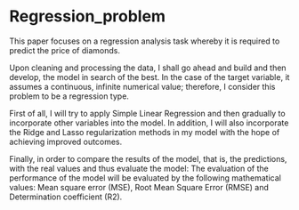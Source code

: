 # Regression_problem
This paper focuses on a regression analysis task whereby it is required to predict the price of diamonds.

Upon cleaning and processing the data, I shall go ahead and build and then develop, the model in search of the best. In the case of the target variable, it assumes a continuous, infinite numerical value; therefore, I consider this problem to be a regression type.

First of all, I will try to apply Simple Linear Regression and then gradually to incorporate other variables into the model. In addition, I will also incorporate the Ridge and Lasso regularization methods in my model with the hope of achieving improved outcomes.

Finally, in order to compare the results of the model, that is, the predictions, with the real values ​​and thus evaluate the model: The evaluation of the performance of the model will be evaluated by the following mathematical values: Mean square error (MSE), Root Mean Square Error (RMSE) and Determination coefficient (R2).
